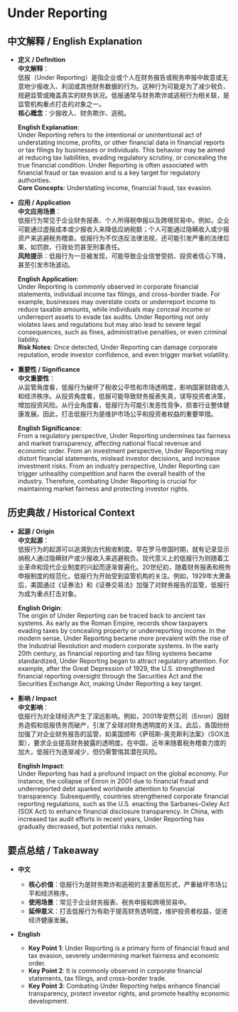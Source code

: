 # Under Reporting

## 中文解释 / English Explanation

* **定义 / Definition**  
  **中文解释**：  
  低报（Under Reporting）是指企业或个人在财务报告或税务申报中故意或无意地少报收入、利润或其他财务数据的行为。这种行为可能是为了减少税负、规避监管或掩盖真实的财务状况。低报通常与财务欺诈或逃税行为相关联，是监管机构重点打击的对象之一。  
  **核心概念**：少报收入、财务欺诈、逃税。  

  **English Explanation**:  
  Under Reporting refers to the intentional or unintentional act of understating income, profits, or other financial data in financial reports or tax filings by businesses or individuals. This behavior may be aimed at reducing tax liabilities, evading regulatory scrutiny, or concealing the true financial condition. Under Reporting is often associated with financial fraud or tax evasion and is a key target for regulatory authorities.  
  **Core Concepts**: Understating income, financial fraud, tax evasion.  

* **应用 / Application**  
  **中文应用场景**：  
  低报行为常见于企业财务报表、个人所得税申报以及跨境贸易中。例如，企业可能通过虚报成本或少报收入来降低应纳税额；个人可能通过隐瞒收入或少报资产来逃避税务稽查。低报行为不仅违反法律法规，还可能引发严重的法律后果，如罚款、行政处罚甚至刑事责任。  
  **风险提示**：低报行为一旦被发现，可能导致企业信誉受损、投资者信心下降，甚至引发市场波动。  

  **English Application**:  
  Under Reporting is commonly observed in corporate financial statements, individual income tax filings, and cross-border trade. For example, businesses may overstate costs or underreport income to reduce taxable amounts, while individuals may conceal income or underreport assets to evade tax audits. Under Reporting not only violates laws and regulations but may also lead to severe legal consequences, such as fines, administrative penalties, or even criminal liability.  
  **Risk Notes**: Once detected, Under Reporting can damage corporate reputation, erode investor confidence, and even trigger market volatility.  

* **重要性 / Significance**  
  **中文重要性**：  
  从监管角度看，低报行为破坏了税收公平性和市场透明度，影响国家财政收入和经济秩序。从投资角度看，低报可能导致财务报表失真，误导投资者决策，增加投资风险。从行业角度看，低报行为可能引发恶性竞争，损害行业整体健康发展。因此，打击低报行为是维护市场公平和投资者权益的重要举措。  

  **English Significance**:  
  From a regulatory perspective, Under Reporting undermines tax fairness and market transparency, affecting national fiscal revenue and economic order. From an investment perspective, Under Reporting may distort financial statements, mislead investor decisions, and increase investment risks. From an industry perspective, Under Reporting can trigger unhealthy competition and harm the overall health of the industry. Therefore, combating Under Reporting is crucial for maintaining market fairness and protecting investor rights.  

## 历史典故 / Historical Context

* **起源 / Origin**  
  **中文起源**：  
  低报行为的起源可以追溯到古代税收制度。早在罗马帝国时期，就有记录显示纳税人通过隐瞒财产或少报收入来逃避税负。现代意义上的低报行为则随着工业革命和现代企业制度的兴起而逐渐普遍化。20世纪初，随着财务报表和税务申报制度的规范化，低报行为开始受到监管机构的关注。例如，1929年大萧条后，美国通过《证券法》和《证券交易法》加强了对财务报告的监管，低报行为成为重点打击对象。  

  **English Origin**:  
  The origin of Under Reporting can be traced back to ancient tax systems. As early as the Roman Empire, records show taxpayers evading taxes by concealing property or underreporting income. In the modern sense, Under Reporting became more prevalent with the rise of the Industrial Revolution and modern corporate systems. In the early 20th century, as financial reporting and tax filing systems became standardized, Under Reporting began to attract regulatory attention. For example, after the Great Depression of 1929, the U.S. strengthened financial reporting oversight through the Securities Act and the Securities Exchange Act, making Under Reporting a key target.  

* **影响 / Impact**  
  **中文影响**：  
  低报行为对全球经济产生了深远影响。例如，2001年安然公司（Enron）因财务造假和低报债务而破产，引发了全球对财务透明度的关注。此后，各国纷纷加强了对企业财务报告的监管，如美国颁布《萨班斯-奥克斯利法案》（SOX法案），要求企业提高财务披露的透明度。在中国，近年来随着税务稽查力度的加大，低报行为逐渐减少，但仍需警惕其潜在风险。  

  **English Impact**:  
  Under Reporting has had a profound impact on the global economy. For instance, the collapse of Enron in 2001 due to financial fraud and underreported debt sparked worldwide attention to financial transparency. Subsequently, countries strengthened corporate financial reporting regulations, such as the U.S. enacting the Sarbanes-Oxley Act (SOX Act) to enhance financial disclosure transparency. In China, with increased tax audit efforts in recent years, Under Reporting has gradually decreased, but potential risks remain.  

## 要点总结 / Takeaway

* **中文**  
  - **核心价值**：低报行为是财务欺诈和逃税的主要表现形式，严重破坏市场公平和经济秩序。  
  - **使用场景**：常见于企业财务报表、税务申报和跨境贸易中。  
  - **延伸意义**：打击低报行为有助于提高财务透明度，维护投资者权益，促进经济健康发展。  

* **English**  
  - **Key Point 1**: Under Reporting is a primary form of financial fraud and tax evasion, severely undermining market fairness and economic order.  
  - **Key Point 2**: It is commonly observed in corporate financial statements, tax filings, and cross-border trade.  
  - **Key Point 3**: Combating Under Reporting helps enhance financial transparency, protect investor rights, and promote healthy economic development.